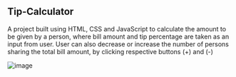 ## Tip-Calculator

A project built using HTML, CSS and JavaScript to calculate the amount to be given by a person, where bill amount and tip percentage are taken as an input from user.
User can also decrease or increase the number of persons sharing the total bill amount, by clicking respective buttons (+) and (-)


![image](https://user-images.githubusercontent.com/59679281/187039339-60d5af7b-5309-4190-82fc-612eb019453f.png)
